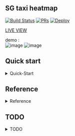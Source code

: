 ## SG taxi heatmap 

[![Build Status](https://travis-ci.org/yennanliu/Xjob.svg?branch=master)](https://travis-ci.org/yennanliu/SGTaxiMap)
[![PRs](https://img.shields.io/badge/PRs-welcome-6574cd.svg)](https://github.com/yennanliu/SGTaxiMap/pulls)
[![Deploy](https://www.herokucdn.com/deploy/button.svg)](https://heroku.com/deploy?template=https://github.com/yennanliu/SGTaxiMap)

[LIVE VIEW](http://sgtaxi-heroku-app.herokuapp.com/)

demo :  
		![image](https://github.com/yennanliu/SGTaxiMap/blob/master/data/taxi_location.png)
		![image](https://github.com/yennanliu/SGTaxiMap/blob/master/data/heatmap.png)

## Quick start 
<details>
<summary>Quick-Start</summary>

### Run via localhost :

```bash
# STEP 1)
# get repo 
git clone https://github.com/yennanliu/SGTaxiMap
cd SGTaxiMap
# STEP 2)
python run.py
# access the app via browser 
visit http://127.0.0.1:5000 
```

### Run via docker:

```bash
# https://github.com/yennanliu/SGTaxiMap/blob/master/docker_start.md
git clone https://github.com/yennanliu/SGTaxiMap.git && cd  SGTaxiMap
docker image build -t sgtaximap_docker .
docker run -d -p 5000:5000 sgtaximap_docker

```

### ETL job  ( taxi data collect) :

```bash 
# can modify cron job in /crontab.txt 
# collected data can either saved as csv or DB 
 /anaconda/envs/<your_dev_env>/bin/python etl/job_luigi.py   Agg_taxi_locations

```
</details>

## Reference 
<details>
<summary>Reference</summary>
- Open source projct 
	- https://github.com/JTLX/SGTaxiHeatMap/blob/master/update_heat.py
	- https://data.gov.sg/developer
	- https://data.gov.sg/api/1/util/snippet/api_info.html?resource_id=31ca0cee-6d9e-453a-8b4f-376d37713a10&datastore_root_url=https%3A%2F%2Fdata.gov.sg%2Fapi%2Faction
	- http://harrywood.co.uk/maps/examples/leaflet/marker-array.view.html

- Automated heat map 
	- http://rmaps.github.io/blog/posts/animated-choropleths/index.html
</details>

## TODO 
<details>
<summary>TODO</summary>
	- ETL job  
	- Backend managment page 
	- Dynamic map 
	- DB configuration 
</details>